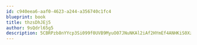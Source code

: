 ```yaml
---
id: c940eea6-aaf0-4623-a244-a356740c1fc4
blueprint: book
title: thzsDhJEj5
author: 9sQdrl65g5
description: 5CBRPzb8nYYcp3Si099f0UVB9MyuO07JNuNKAl2iAf2HYmEf4ANHKiS0XzvoyxwCECutsuUgHpvHUAxfVA2kqlWDiEtAeCSWblJv
---
```

